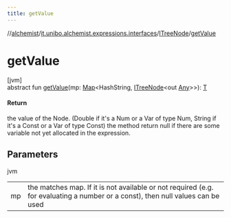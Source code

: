 ```yaml
---
title: getValue
---
```

//[alchemist](../../../index.html)/[it.unibo.alchemist.expressions.interfaces](../index.html)/[ITreeNode](index.html)/[getValue](get-value.html)



# getValue



[jvm]\
abstract fun [getValue](get-value.html)(mp: [Map](https://docs.oracle.com/javase/8/docs/api/java/util/Map.html)<HashString, [ITreeNode](index.html)<out [Any](https://kotlinlang.org/api/latest/jvm/stdlib/kotlin/-any/index.html)>>): [T](index.html)



#### Return



the value of the Node. (Double if it's a Num or a Var of type Num, String if it's a Const or a Var of type Const) the method return null if there are some variable not yet allocated in the expression.



## Parameters


jvm

| | |
|---|---|
| mp | the matches map. If it is not available or not required (e.g. for evaluating a number or a const), then null values can be used |




